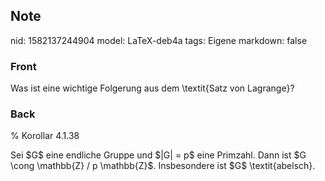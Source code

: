 ## Note
nid: 1582137244904
model: LaTeX-deb4a
tags: Eigene
markdown: false

### Front
Was ist eine wichtige Folgerung aus dem \textit{Satz von Lagrange}?

### Back
% Korollar 4.1.38 <div>
</div><div>Sei $G$ eine endliche Gruppe und $|G| = p$ eine Primzahl. Dann ist $G \cong \mathbb{Z} / p \mathbb{Z}$. Insbesondere ist $G$ \textit{abelsch}.</div>

